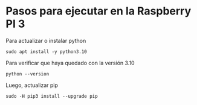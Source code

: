 # Pasos para ejecutar en la Raspberry PI 3

Para actualizar o instalar python

```
sudo apt install -y python3.10
```

Para verificar que haya quedado con la versión 3.10
```
python --version
```
Luego, actualizar pip
```
sudo -H pip3 install --upgrade pip
```


